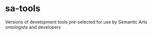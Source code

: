 # sa-tools
Versions of development tools pre-selected for use by Semantic Arts ontologists and developers
